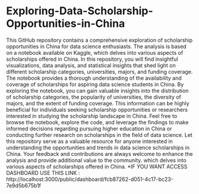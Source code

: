 # Exploring-Data-Scholarship-Opportunities-in-China
This GitHub repository contains a comprehensive exploration of scholarship opportunities in China for data science enthusiasts. 
The analysis is based on a notebook available on Kaggle, which delves into various aspects of scholarships offered in China.
In this repository, you will find insightful visualizations, data analysis, and statistical insights that shed light on different scholarship categories, universities, majors, and funding coverage. 
The notebook provides a thorough understanding of the availability and coverage of scholarships for aspiring data science students in China.
By exploring the notebook, you can gain valuable insights into the distribution of scholarship categories, the popularity of universities, the diversity of majors, and the extent of funding coverage. 
This information can be highly beneficial for individuals seeking scholarship opportunities or researchers interested in studying the scholarship landscape in China.
Feel free to browse the notebook, explore the code, and leverage the findings to make informed decisions regarding pursuing higher education in China or conducting further research on scholarships in the field of data science.
Let this repository serve as a valuable resource for anyone interested in understanding the opportunities and trends in data science scholarships in China. 
Your feedback and contributions are always welcome to enhance the analysis and provide additional value to the community. 
which delves into various aspects of scholarships offered in China.
*IF YOU WANT ACCESS DASHBOARD USE THIS LINK : 
http://localhost:3000/public/dashboard/fcb87262-d051-4c17-bc23-7e9d5b675b1f
